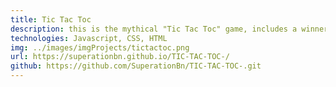 ```yaml
---
title: Tic Tac Toc
description: this is the mythical "Tic Tac Toc" game, includes a winner detector and a reset button.
technologies: Javascript, CSS, HTML
img: ../images/imgProjects/tictactoc.png
url: https://superationbn.github.io/TIC-TAC-TOC-/
github: https://github.com/SuperationBn/TIC-TAC-TOC-.git
---
```

